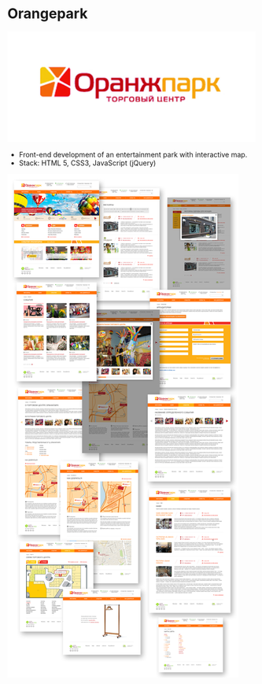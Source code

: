 # Orangepark
![alt text](https://github.com/schiz/managed-projects/raw/master/pics/orangepark.jpg "Orangepark")
* Front-end development of an entertainment park with interactive map.
* Stack: HTML 5, CSS3, JavaScript (jQuery) 

![alt text](https://github.com/schiz/orangepark/raw/master/ishodnik.jpg "Orangepark markup")
